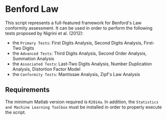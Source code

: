# Benford Law

This script represents a full-featured framework for Benford's Law conformity assessment. It can be used in order to perform the following tests proposed by Nigrini et al. (2012):
* the `Primary Tests`: First Digits Analysis, Second Digits Analysis, First-Two Digits
* the `Advanced Tests`: Third Digits Analysis, Second Order Analysis, Summation Analysis
* the `Associated Tests`: Last-Two Digits Analysis, Number Duplication Analysis, Distortion Factor Model
* the `Conformity Tests`: Mantissae Analysis, Zipf's Law Analysis

## Requirements

The minimum Matlab version required is `R2014a`. In addition, the `Statistics and Machine Learning Toolbox` must be installed in order to properly execute the script.
